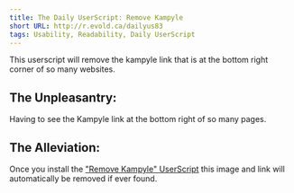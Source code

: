 ```yaml
---
title: The Daily UserScript: Remove Kampyle
short URL: http://r.evold.ca/dailyus83
tags: Usability, Readability, Daily UserScript
---
```

This userscript will remove the kampyle link that is at the bottom right corner of so many websites. 
</p>

<h2>The Unpleasantry:</h2>
<p>
Having to see the Kampyle link at the bottom right of so many pages.
</p>

<h2>The Alleviation:</h2>
<p>
Once you install the <a href="http://userscripts.org/scripts/show/47543" title="Remove Kampyle" rel="external" target="_blank" rev="vote-for">"Remove Kampyle" UserScript</a> this image and link will automatically be removed if ever found.
</p>

